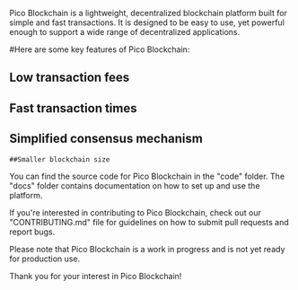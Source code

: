 Pico Blockchain is a lightweight, decentralized blockchain platform built for simple and fast transactions. It is designed to be easy to use, yet powerful enough to support a wide range of decentralized applications.

#Here are some key features of Pico Blockchain:

   ## Low transaction fees
   ## Fast transaction times
   ## Simplified consensus mechanism
    ##Smaller blockchain size

You can find the source code for Pico Blockchain in the "code" folder. The "docs" folder contains documentation on how to set up and use the platform.

If you're interested in contributing to Pico Blockchain, check out our "CONTRIBUTING.md" file for guidelines on how to submit pull requests and report bugs.

Please note that Pico Blockchain is a work in progress and is not yet ready for production use.

Thank you for your interest in Pico Blockchain!
